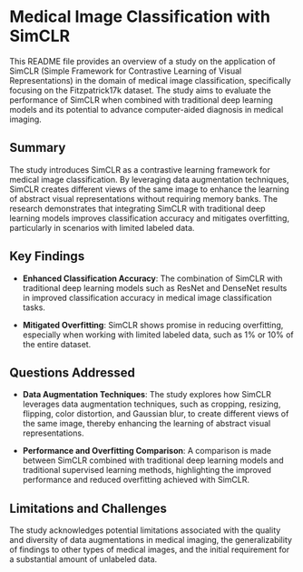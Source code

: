 # Medical Image Classification with SimCLR

This README file provides an overview of a study on the application of SimCLR (Simple Framework for Contrastive Learning of Visual Representations) in the domain of medical image classification, specifically focusing on the Fitzpatrick17k dataset. The study aims to evaluate the performance of SimCLR when combined with traditional deep learning models and its potential to advance computer-aided diagnosis in medical imaging.

## Summary

The study introduces SimCLR as a contrastive learning framework for medical image classification. By leveraging data augmentation techniques, SimCLR creates different views of the same image to enhance the learning of abstract visual representations without requiring memory banks. The research demonstrates that integrating SimCLR with traditional deep learning models improves classification accuracy and mitigates overfitting, particularly in scenarios with limited labeled data.

## Key Findings

- **Enhanced Classification Accuracy**: The combination of SimCLR with traditional deep learning models such as ResNet and DenseNet results in improved classification accuracy in medical image classification tasks.
  
- **Mitigated Overfitting**: SimCLR shows promise in reducing overfitting, especially when working with limited labeled data, such as 1% or 10% of the entire dataset.

## Questions Addressed

- **Data Augmentation Techniques**: The study explores how SimCLR leverages data augmentation techniques, such as cropping, resizing, flipping, color distortion, and Gaussian blur, to create different views of the same image, thereby enhancing the learning of abstract visual representations.
  
- **Performance and Overfitting Comparison**: A comparison is made between SimCLR combined with traditional deep learning models and traditional supervised learning methods, highlighting the improved performance and reduced overfitting achieved with SimCLR.

## Limitations and Challenges

The study acknowledges potential limitations associated with the quality and diversity of data augmentations in medical imaging, the generalizability of findings to other types of medical images, and the initial requirement for a substantial amount of unlabeled data.
